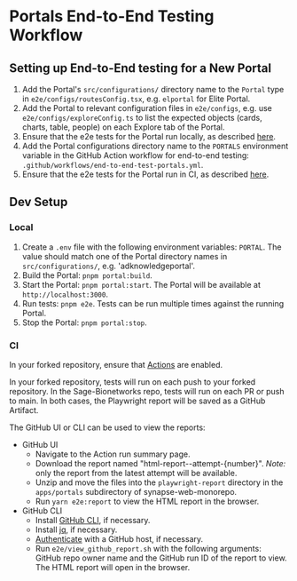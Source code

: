 # Portals End-to-End Testing Workflow

## Setting up End-to-End testing for a New Portal

1. Add the Portal's `src/configurations/` directory name to the `Portal` type in `e2e/configs/routesConfig.tsx`, e.g. `elportal` for Elite Portal.
2. Add the Portal to relevant configuration files in `e2e/configs`, e.g. use `e2e/configs/exploreConfig.ts` to list the expected objects (cards, charts, table, people) on each Explore tab of the Portal.
3. Ensure that the e2e tests for the Portal run locally, as described [here](#local).
4. Add the Portal configurations directory name to the `PORTALS` environment variable in the GitHub Action workflow for end-to-end testing: `.github/workflows/end-to-end-test-portals.yml`.
5. Ensure that the e2e tests for the Portal run in CI, as described [here](#ci).

## Dev Setup

### Local

1. Create a `.env` file with the following environment variables: `PORTAL`. The value should match one of the Portal directory names in `src/configurations/`, e.g. 'adknowledgeportal'.
2. Build the Portal: `pnpm portal:build`.
3. Start the Portal: `pnpm portal:start`. The Portal will be available at `http://localhost:3000`.
4. Run tests: `pnpm e2e`. Tests can be run multiple times against the running Portal.
5. Stop the Portal: `pnpm portal:stop`.

### CI

In your forked repository, ensure that [Actions](https://docs.github.com/en/repositories/managing-your-repositorys-settings-and-features/enabling-features-for-your-repository/managing-github-actions-settings-for-a-repository) are enabled.

In your forked repository, tests will run on each push to your forked repository. In the Sage-Bionetworks repo, tests will run on each PR or push to main. In both cases, the Playwright report will be saved as a GitHub Artifact.

The GitHub UI or CLI can be used to view the reports:

- GitHub UI
  - Navigate to the Action run summary page.
  - Download the report named "html-report--attempt-{number}". _Note:_ only the report from the latest attempt will be available.
  - Unzip and move the files into the `playwright-report` directory in the `apps/portals` subdirectory of synapse-web-monorepo.
  - Run `yarn e2e:report` to view the HTML report in the browser.
- GitHub CLI
  - Install [GitHub CLI](https://cli.github.com/), if necessary.
  - Install [jq](https://jqlang.github.io/jq/download/), if necessary.
  - [Authenticate](https://cli.github.com/manual/gh_auth_login) with a GitHub host, if necessary.
  - Run `e2e/view_github_report.sh` with the following arguments: GitHub repo owner name and the GitHub run ID of the report to view. The HTML report will open in the browser.
